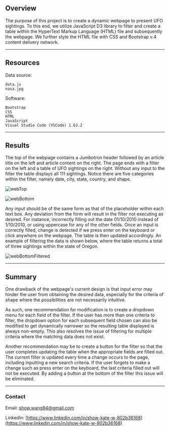 ## Overview

The purpose of this project is to create a dynamic webpage to present UFO sightings. To this end, we utilize JavaScript D3 library to filter and create a table within the HyperText Markup Language (HTML) file and subsequently the webpage. We further style the HTML file with CSS and Bootstrap v.4 content delivery network.

---

## Resources

Data source:

    data.js
    nasa.jpg

<!-- "pip show <software>" in command prompt to see pip install ver -->
<!-- pip show code from https://stackoverflow.com/questions/10214827/find-which-version-of-package-is-installed-with-pip -->
Software:

    Bootstrap
    CSS
    HTML
    JavaScript
    Visual Studio Code (VSCode) 1.63.2

---

<!-- Results: Describe to Dana how someone might use the new webpage by walking her through the process of using the search criteria. Use images of your webpage during the filtering process to support your explanation. -->
## Results

The top of the webpage contains a Jumbotron header followed by an article title on the left and article content on the right. The page ends with a filter on the left and a table of UFO sightings on the right. Without any input to the filter the table displays all 111 sightings. Notice there are five categories within the filter, namely date, city, state, country, and shape. 

![webTop](https://user-images.githubusercontent.com/96349090/161052517-94103374-326d-4173-a637-3452d3e2e6ff.png)

![webBottom](https://user-images.githubusercontent.com/96349090/161052557-19b65994-3313-45a4-99c5-fa77889fca74.png)

Any input should be of the same form as that of the placeholder within each text box. Any deviation from the form will result in the filter not executing as desired. For instance, incorrectly filling out the date 01/10/2010 instead of 1/10/2010, or using uppercase for any of the other fields. Once an input is correctly filled, change is detected if we press enter on the keyboard or click anywhere on the webpage. The table is then updated accordingly. An example of filtering the data is shown below, where the table returns a total of three sightings within the state of Oregon.

![webBottomFiltered](https://user-images.githubusercontent.com/96349090/161052600-55597381-ab88-4612-ad2e-6fc0eb49bc18.png)

---

<!-- Summary: In a summary statement, describe one drawback of this new design and two recommendations for further development. -->
## Summary

One drawback of the webpage's current design is that input error may hinder the user from obtaining the desired data, especially for the criteria of shape where the possibilities are not necessarily intuitive.

As such, one recommendation for modification is to create a dropdown menu for each field of the filter. If the user has more than one criteria to filter, the dropdown option for each subsequent field chosen can also be modified to get dynamically narrower so the resulting table displayed is always non-empty. This also resolves the issue of filtering for multiple criteria where the matching data does not exist.

Another recommendation may be to create a button for the filter so that the user completes updating the table when the appropriate fields are filled out. The current filter is updated every time a change occurs to the page, including inputting a new search criteria. If the user forgets to make a change such as press enter on the keyboard, the last criteria filled out will not be executed. By adding a button at the bottom of the filter this issue will be eliminated.

---

### Contact

Email: show.wang94@gmail.com

LinkedIn: [https://www.linkedin.com/in/show-kate-w-802b36168](https://www.linkedin.com/in/show-kate-w-802b36168)
